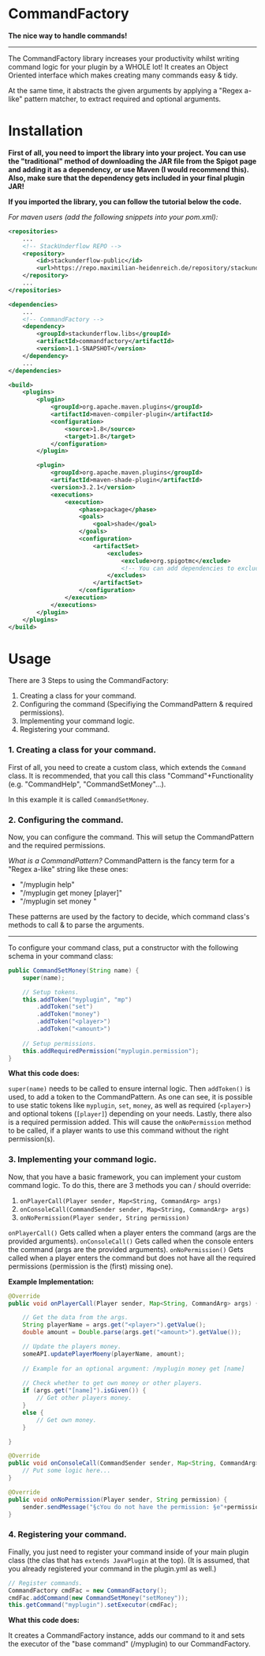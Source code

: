 # CommandFactory

**The nice way to handle commands!**

---

The CommandFactory library increases your productivity whilst writing command logic for your plugin 
by a WHOLE lot! It creates an Object Oriented interface which makes creating many commands easy & tidy.

At the same time, it abstracts the given arguments by applying a "Regex a-like" pattern matcher, 
to extract required and optional arguments.


# Installation

**First of all, you need to import the library into your project. You can use the "traditional" method of downloading the JAR file 
from the Spigot page and adding it as a dependency, or use Maven (I would recommend this). Also, make sure that the dependency gets included in your final plugin JAR!**

**If you imported the library, you can follow the tutorial below the code.**


*For maven users (add the following snippets into your pom.xml):*
```xml
<repositories>
    ...
    <!-- StackUnderflow REPO -->
    <repository>
        <id>stackunderflow-public</id>
        <url>https://repo.maximilian-heidenreich.de/repository/stackunderflow-public/</url>
    </repository>
    ...
</repositories>

<dependencies>
    ...
    <!-- CommandFactory -->
    <dependency>
        <groupId>stackunderflow.libs</groupId>
        <artifactId>commandfactory</artifactId>
        <version>1.1-SNAPSHOT</version>
    </dependency>
    ...
</dependencies>

<build>
    <plugins>
        <plugin>
            <groupId>org.apache.maven.plugins</groupId>
            <artifactId>maven-compiler-plugin</artifactId>
            <configuration>
                <source>1.8</source>
                <target>1.8</target>
            </configuration>
        </plugin>

        <plugin>
            <groupId>org.apache.maven.plugins</groupId>
            <artifactId>maven-shade-plugin</artifactId>
            <version>3.2.1</version>
            <executions>
                <execution>
                    <phase>package</phase>
                    <goals>
                        <goal>shade</goal>
                    </goals>
                    <configuration>
                        <artifactSet>
                            <excludes>
                                <exclude>org.spigotmc</exclude>
                                <!-- You can add dependencies to exclude from the final JAR here -->
                            </excludes>
                        </artifactSet>
                    </configuration>
                </execution>
            </executions>
        </plugin>
    </plugins>
</build>
```

# Usage

There are 3 Steps to using the CommandFactory:
1. Creating a class for your command.
2. Configuring the command (Specifiying the CommandPattern & required permissions).
3. Implementing your command logic.
4. Registering your command.


### 1. Creating a class for your command.

First of all, you need to create a custom class, which extends the `Command` class.
It is recommended, that you call this class "Command"+Functionality (e.g. "CommandHelp", "CommandSetMoney"...).

In this example it is called `CommandSetMoney`.

### 2. Configuring the command.

Now, you can configure the command. This will setup the CommandPattern and the required permissions.

*What is a CommandPattern?*
CommandPattern is the fancy term for a "Regex a-like" string like these ones:
- "/myplugin help"
- "/myplugin get money [player]"
- "/myplugin set money <player> <amount>"

These patterns are used by the factory to decide, which command class's methods to call & to parse the arguments.

---

To configure your command class, put a constructor with the following schema in your command class:
```java
public CommandSetMoney(String name) {
    super(name);

    // Setup tokens.
    this.addToken("myplugin", "mp")
        .addToken("set")
        .addToken("money")
        .addToken("<player>")
        .addToken("<amount>")
    
    // Setup permissions.
    this.addRequiredPermission("myplugin.permission");
}
```

**What this code does:** 

`super(name)` needs to be called to ensure internal logic. Then `addToken()` is used, to add a token to the CommandPattern. As 
one can see, it is possible to use static tokens like `myplugin`, `set`, `money`, as well as required (`<player>`) and optional tokens (`[player]`) depending on your needs.
Lastly, there also is a required permission added. This will cause the `onNoPermission` method to be called, if a player wants to use this command without the right permission(s).


### 3. Implementing your command logic.

Now, that you have a basic framework, you can implement your custom command logic.
To do this, there are 3 methods you can / should override:
1. `onPlayerCall(Player sender, Map<String, CommandArg> args)`
2. `onConsoleCall(CommandSender sender, Map<String, CommandArg> args)`
3. `onNoPermission(Player sender, String permission)`

`onPlayerCall()` Gets called when a player enters the command (args are the provided arguments).
`onConsoleCall()` Gets called when the console enters the command (args are the provided arguments).
`onNoPermission()` Gets called when a player enters the command but does not have all the required permissions (permission is the (first) missing one).

**Example Implementation:**

```java
@Override
public void onPlayerCall(Player sender, Map<String, CommandArg> args) {

    // Get the data from the args.
    String playerName = args.get("<player>").getValue();
    double amount = Double.parse(args.get("<amount>").getValue());

    // Update the players money.
    someAPI.updatePlayerMoeny(playerName, amount);
    
    // Example for an optional argument: /myplugin money get [name]
    
    // Check whether to get own money or other players.
    if (args.get("[name]").isGiven()) {
        // Get other players money.
    }
    else {
        // Get own money.
    }

}

@Override
public void onConsoleCall(CommandSender sender, Map<String, CommandArg> args) {
    // Put some logic here...
}

@Override
public void onNoPermission(Player sender, String permission) {
    sender.sendMessage("§cYou do not have the permission: §e"+permission);
}
```


### 4. Registering your command.

Finally, you just need to register your command inside of your main plugin class (the clas that has `extends JavaPlugin` at the top).
(It is assumed, that you already registered your command in the plugin.yml as well.)

```java
// Register commands.
CommandFactory cmdFac = new CommandFactory();
cmdFac.addCommand(new CommandSetMoney("setMoney"));
this.getCommand("myplugin").setExecutor(cmdFac);
```

**What this code does:**

It creates a CommandFactory instance, adds our command to it and sets the executor of the "base command" (/myplugin) to our CommandFactory.
